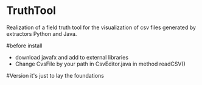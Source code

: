 # TruthTool

Realization of a field truth tool for the visualization of csv files generated by extractors Python and Java.

#before install
* download javafx and add to external libraries
* Change CvsFile by your path in CsvEditor.java in method readCSV()

#Version
it's just to lay the foundations